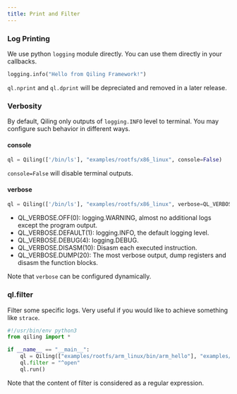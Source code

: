 ```yaml
---
title: Print and Filter
---
```


### Log Printing

We use python `logging` module directly. You can use them directly in your callbacks.

```python
logging.info("Hello from Qiling Framework!")
```

`ql.nprint` and `ql.dprint` will be depreciated and removed in a later release.

### Verbosity

By default, Qiling only outputs of `logging.INFO` level to terminal. You may configure such behavior in different ways.

#### console

```python
ql = Qiling(['/bin/ls'], "examples/rootfs/x86_linux", console=False)
```

`console=False` will disable terminal outputs.

#### verbose

```python
ql = Qiling(['/bin/ls'], "examples/rootfs/x86_linux", verbose=QL_VERBOSE.DEFAULT)
```

- QL_VERBOSE.OFF(0): logging.WARNING, almost no additional logs except the program output.
- QL_VERBOSE.DEFAULT(1): logging.INFO, the default logging level.
- QL_VERBOSE.DEBUG(4): logging.DEBUG.
- QL_VERBOSE.DISASM(10): Disasm each executed instruction.
- QL_VERBOSE.DUMP(20): The most verbose output, dump registers and disasm the function blocks.

Note that `verbose` can be configured dynamically.

### ql.filter

Filter some specific logs. Very useful if you would like to achieve something like `strace`.

```python
#!/usr/bin/env python3
from qiling import *

if __name__ == "__main__":
    ql = Qiling(["examples/rootfs/arm_linux/bin/arm_hello"], "examples/rootfs/arm_linux", log_dir="qlog")
    ql.filter = "^open"
    ql.run()
```

Note that the content of filter is considered as a regular expression.
